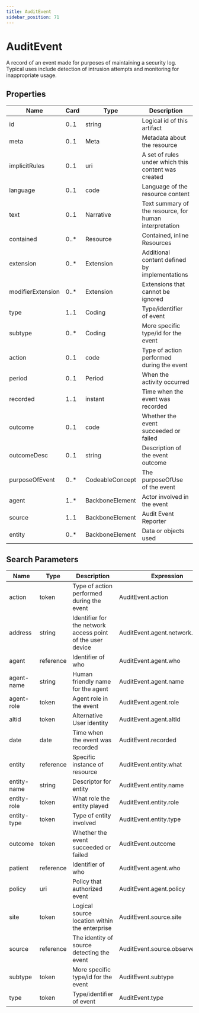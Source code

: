 ```yaml
---
title: AuditEvent
sidebar_position: 71
---
```


# AuditEvent

A record of an event made for purposes of maintaining a security log. Typical uses include detection of intrusion
  attempts and monitoring for inappropriate usage.

## Properties

| Name | Card | Type | Description |
| --- | --- | --- | --- |
| id | 0..1 | string | Logical id of this artifact
| meta | 0..1 | Meta | Metadata about the resource
| implicitRules | 0..1 | uri | A set of rules under which this content was created
| language | 0..1 | code | Language of the resource content
| text | 0..1 | Narrative | Text summary of the resource, for human interpretation
| contained | 0..* | Resource | Contained, inline Resources
| extension | 0..* | Extension | Additional content defined by implementations
| modifierExtension | 0..* | Extension | Extensions that cannot be ignored
| type | 1..1 | Coding | Type/identifier of event
| subtype | 0..* | Coding | More specific type/id for the event
| action | 0..1 | code | Type of action performed during the event
| period | 0..1 | Period | When the activity occurred
| recorded | 1..1 | instant | Time when the event was recorded
| outcome | 0..1 | code | Whether the event succeeded or failed
| outcomeDesc | 0..1 | string | Description of the event outcome
| purposeOfEvent | 0..* | CodeableConcept | The purposeOfUse of the event
| agent | 1..* | BackboneElement | Actor involved in the event
| source | 1..1 | BackboneElement | Audit Event Reporter
| entity | 0..* | BackboneElement | Data or objects used

## Search Parameters

| Name | Type | Description | Expression
| --- | --- | --- | --- |
| action | token | Type of action performed during the event | AuditEvent.action
| address | string | Identifier for the network access point of the user device | AuditEvent.agent.network.address
| agent | reference | Identifier of who | AuditEvent.agent.who
| agent-name | string | Human friendly name for the agent | AuditEvent.agent.name
| agent-role | token | Agent role in the event | AuditEvent.agent.role
| altid | token | Alternative User identity | AuditEvent.agent.altId
| date | date | Time when the event was recorded | AuditEvent.recorded
| entity | reference | Specific instance of resource | AuditEvent.entity.what
| entity-name | string | Descriptor for entity | AuditEvent.entity.name
| entity-role | token | What role the entity played | AuditEvent.entity.role
| entity-type | token | Type of entity involved | AuditEvent.entity.type
| outcome | token | Whether the event succeeded or failed | AuditEvent.outcome
| patient | reference | Identifier of who | AuditEvent.agent.who
| policy | uri | Policy that authorized event | AuditEvent.agent.policy
| site | token | Logical source location within the enterprise | AuditEvent.source.site
| source | reference | The identity of source detecting the event | AuditEvent.source.observer
| subtype | token | More specific type/id for the event | AuditEvent.subtype
| type | token | Type/identifier of event | AuditEvent.type

